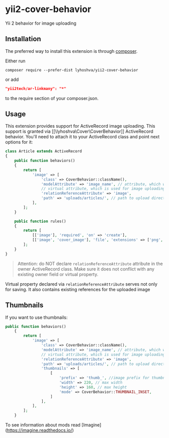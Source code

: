 # yii2-cover-behavior
Yii 2 behavior for image uploading

Installation
------------

The preferred way to install this extension is through [composer](http://getcomposer.org/download/).

Either run

```
composer require --prefer-dist lyhoshva/yii2-cover-behavior
```

or add

```json
"yii2tech/ar-linkmany": "*"
```

to the require section of your composer.json.


Usage
-----

This extension provides support for ActiveRecord image uploading.
This support is granted via [[\lyhoshva\Cover\CoverBehavior]] ActiveRecord behavior. You'll need to attach
it to your ActiveRecord class and point next options for it:

```php
class Article extends ActiveRecord
{
    public function behaviors()
    {
        return [
            'image' => [
                'class' => CoverBehavior::className(),
                'modelAttribute' => 'image_name', // attribute, which will contains image_name
                // virtual attribute, which is used for image uploading ("image" by default)
                'relationReferenceAttribute' => 'image', 
                'path' => 'uploads/articles/', // path to upload directory 
            ],
        ];
    }

    public function rules()
    {
        return [
            [['image'], 'required', 'on' => 'create'],
            [['image', 'cover_image'], 'file', 'extensions' => ['png', 'jpg', 'jpeg', 'gif']],
        ];
    }
}
```

> Attention: do NOT declare `relationReferenceAttribute` attribute in the owner ActiveRecord class. Make sure it does
  not conflict with any existing owner field or virtual property.

Virtual property declared via `relationReferenceAttribute` serves not only for saving. It also contains existing references
for the uploaded image

Thumbnails
----------

If you want to use thumbnails:

```php
public function behaviors()
    {
        return [
            'image' => [
                'class' => CoverBehavior::className(),
                'modelAttribute' => 'image_name', // attribute, which will be handled
                // virtual attribute, which is used for image uploading ("image" by default)
                'relationReferenceAttribute' => 'image', 
                'path' => 'uploads/articles/', // path to upload directory 
                'thumbnails' => [
                    [
                        'prefix' => 'thumb_', //image prefix for thumbnail
                        'width' => 220, // max width
                        'height' => 160, // max height
                        'mode' => CoverBehavior::THUMBNAIL_INSET, 
                    ]
                ],
            ],
        ];
    }

```

To see information about mods read [Imagine] (https://imagine.readthedocs.io/)
